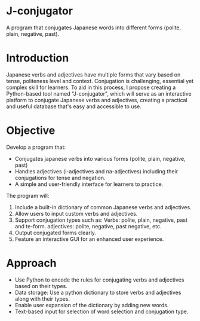 # J-conjugator
A program that conjugates Japanese words into different forms (polite, plain, negative, past).

# Introduction
Japanese verbs and adjectives have multiple forms that vary based on tense, politeness level and context. Conjugation is challenging, essential yet complex skill for learners. To aid in this process, I propose creating a Python-based tool named "J-conjugator", which will serve as an interactive platform to conjugate Japanese verbs and adjectives, creating a practical and useful database that's easy and accessible to use.

# Objective
Develop a program that:
* Conjugates japanese verbs into various forms (polite, plain, negative, past)
* Handles adjectives (i-adjectives and na-adjectives) including their conjugations for tense and negation.
* A simple and user-friendly interface for learners to practice.

The program will:
1. Include a built-in dictionary of common Japanese verbs and adjectives.
2. Allow users to input custom verbs and adjectives.
3. Support conjugation types such as:
   Verbs: polite, plain, negative, past and te-form.
   adjectives: polite, negative, past negative, etc.
4. Output conjugated forms clearly.
5. Feature an interactive GUI for an enhanced user experience.

# Approach
* Use Python to encode the rules for conjugating verbs and adjectives based on their types.
* Data storage: Use a python dictionary to store verbs and adjectives along with their types.
* Enable user expansion of the dictionary by adding new words.
* Text-based input for selection of word selection and conjugation type.
